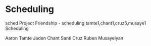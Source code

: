 # Scheduling

sched	Project Friendship - scheduling	tamte1,chant1,cruz5,musaye1	Scheduling

Aaron Tamte
Jaden Chant
Santi Cruz
Ruben Musayelyan
